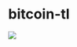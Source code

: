 # bitcoin-tl

<img src="https://lucid.app/documents/embedded/374171fb-0f08-4713-af63-8147e767fd9b">


